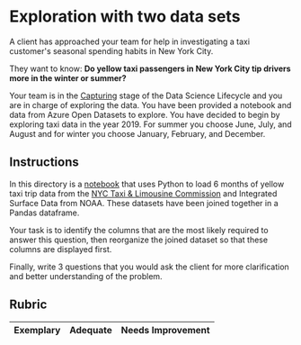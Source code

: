 # Exploration with two data sets

A client has approached your team for help in investigating a taxi customer's seasonal spending habits in New York City. 

They want to know: **Do yellow taxi passengers in New York City tip drivers more in the winter or summer?**

Your team is in the [Capturing](Readme.md#Capturing) stage of the Data Science Lifecycle and you are in charge of exploring the data. You have been provided a notebook and data from Azure Open Datasets to explore. You have decided to begin by exploring taxi data in the year 2019. For summer you choose June, July, and August and for winter you choose January, February, and December.

## Instructions

In this directory is a [notebook](notebook.ipynb) that uses Python to load 6 months of yellow taxi trip data from the [NYC Taxi & Limousine Commission](https://docs.microsoft.com/en-us/azure/open-datasets/dataset-taxi-yellow?tabs=azureml-opendatasets) and Integrated Surface Data from NOAA. These datasets have been joined together in a Pandas dataframe.

Your task is to identify the columns that are the most likely required to answer this question, then reorganize the joined dataset so that these columns are displayed first.

Finally, write 3 questions that you would ask the client for more clarification and better understanding of the problem.

## Rubric

Exemplary | Adequate | Needs Improvement
--- | --- | -- |
